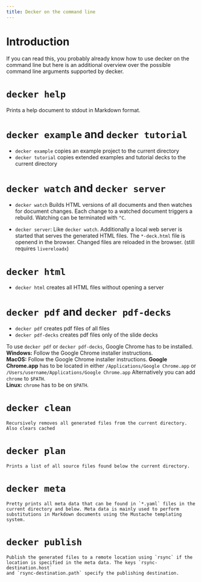 ```yaml
---
title: Decker on the command line
---
```


# Introduction

If you can read this, you probably already know how to use decker on the command line but here is an additional overview over the possible command line arguments supported by decker.

# `decker help`

Prints a help document to stdout in Markdown format.

# `decker example` and `decker tutorial`

- `decker example` copies an example project to the current directory
- `decker tutorial` copies extended examples and tutorial decks to the current directory

# `decker watch` and `decker server`

- `decker watch` Builds HTML versions of all documents and then watches for document changes. Each change to a watched document triggers a rebuild. Watching can be terminated with `^C`.

- `decker server`: Like `decker watch`. Additionally a local web server is started that serves the generated HTML files. The `*-deck.html` file is openend in the browser. Changed files are reloaded in the browser. (still requires `livereloadx`)

# `decker html`

- `decker html` creates all HTML files without opening a server

# `decker pdf` and `decker pdf-decks`

- `decker pdf` creates pdf files of all files
- `decker pdf-decks` creates pdf files only of the slide decks

To use `decker pdf` or `decker pdf-decks`, Google Chrome has to be installed.    
**Windows:** Follow the Google Chrome installer instructions.  
**MacOS:** Follow the Google Chrome installer instructions. **Google Chrome.app** has to be located in either `/Applications/Google Chrome.app` or `/Users/username/Applications/Google Chrome.app`
Alternatively you can add `chrome` to `$PATH`.  
**Linux:** `chrome` has to be on `$PATH`.    

# `decker clean`

    Recursively removes all generated files from the current directory. Also clears cached

# `decker plan`

    Prints a list of all source files found below the current directory.

# `decker meta`

    Pretty prints all meta data that can be found in `*.yaml` files in the
    current directory and below. Meta data is mainly used to perform
    substitutions in Markdown documents using the Mustache templating system.

# `decker publish`

    Publish the generated files to a remote location using `rsync` if the
    location is specified in the meta data. The keys `rsync-destination.host`
    and `rsync-destination.path` specify the publishing destination.
